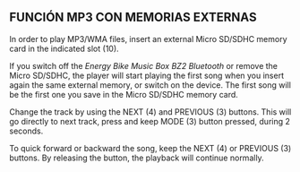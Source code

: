 ## FUNCIÓN MP3 CON MEMORIAS EXTERNAS

In order to play MP3/WMA files, insert an external Micro SD/SDHC memory card in the indicated slot (10).

If you switch off the *Energy Bike Music Box BZ2 Bluetooth* or remove the Micro SD/SDHC, the player will start playing the first song when you insert again the same external memory, or switch on the device. The first song will be the first one you save in the Micro SD/SDHC memory card.

Change the track by using the NEXT (4) and PREVIOUS (3) buttons. This will go directly to next track, press and keep MODE (3) button pressed, during 2 seconds.

To quick forward or backward the song, keep the NEXT (4) or PREVIOUS (3) buttons. By releasing the button, the playback will continue normally.
